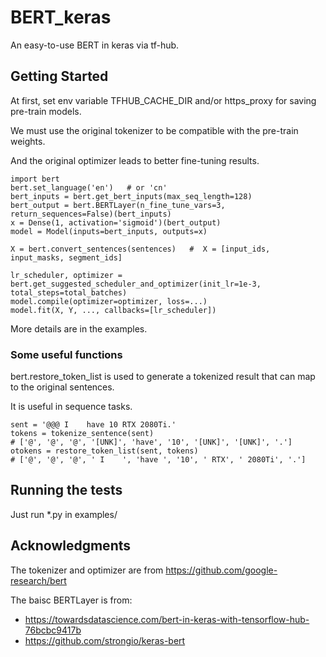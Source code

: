 # BERT_keras
An easy-to-use BERT in keras via tf-hub.

## Getting Started

At first, set env variable TFHUB_CACHE_DIR and/or https_proxy for saving pre-train models.

We must use the original tokenizer to be compatible with the pre-train weights.

And the original optimizer leads to better fine-tuning results.

```
import bert
bert.set_language('en')   # or 'cn'
bert_inputs = bert.get_bert_inputs(max_seq_length=128)
bert_output = bert.BERTLayer(n_fine_tune_vars=3, return_sequences=False)(bert_inputs)
x = Dense(1, activation='sigmoid')(bert_output)
model = Model(inputs=bert_inputs, outputs=x)

X = bert.convert_sentences(sentences)   #  X = [input_ids, input_masks, segment_ids]

lr_scheduler, optimizer = bert.get_suggested_scheduler_and_optimizer(init_lr=1e-3, total_steps=total_batches)
model.compile(optimizer=optimizer, loss=...)
model.fit(X, Y, ..., callbacks=[lr_scheduler])
```

More details are in the examples.

### Some useful functions 

bert.restore_token_list is used to generate a tokenized result that can map to the original sentences.

It is useful in sequence tasks.
```
sent = '@@@ I    have 10 RTX 2080Ti.'
tokens = tokenize_sentence(sent)
# ['@', '@', '@', '[UNK]', 'have', '10', '[UNK]', '[UNK]', '.']
otokens = restore_token_list(sent, tokens)
# ['@', '@', '@', ' I    ', 'have ', '10', ' RTX', ' 2080Ti', '.']
```

## Running the tests

Just run *.py in examples/

## Acknowledgments

The tokenizer and optimizer are from https://github.com/google-research/bert


The baisc BERTLayer is from:
* https://towardsdatascience.com/bert-in-keras-with-tensorflow-hub-76bcbc9417b
* https://github.com/strongio/keras-bert
